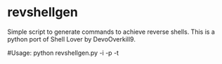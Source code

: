 # revshellgen
Simple script to generate commands to achieve reverse shells. This is a python port of Shell Lover by DevoOverkill9.

#Usage:
python revshellgen.py -i <ipaddr> -p <port> -t <type>
